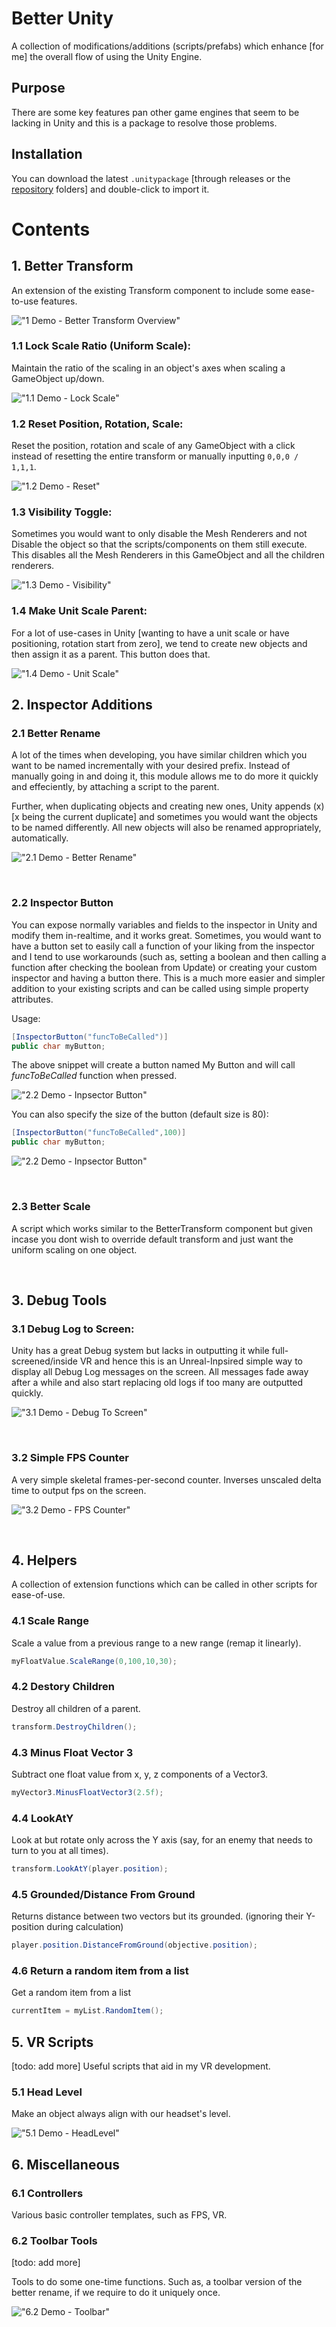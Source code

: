 # Better Unity
A collection of modifications/additions (scripts/prefabs) which enhance [for me] the overall flow of using the Unity Engine.

## Purpose
There are some key features pan other game engines that seem to be lacking in Unity and this is a package to resolve those problems.
<br>

## Installation
You can download the latest ```.unitypackage``` [through releases or the [repository]("link") folders] and double-click to import it.


# Contents

## 1. Better Transform
An extension of the existing Transform component to include some ease-to-use features.


!["1 Demo - Better Transform Overview"](Demo/1_BetterTransformOverview.png)

### 1.1 Lock Scale Ratio (Uniform Scale):
Maintain the ratio of the scaling in an object's axes when scaling a GameObject up/down.

!["1.1 Demo - Lock Scale"](Demo/1_1_Scale.gif)

### 1.2 Reset Position, Rotation, Scale:
Reset the position, rotation and scale of any GameObject with a click instead of resetting the entire transform or manually inputting `0,0,0 / 1,1,1`.

!["1.2 Demo - Reset"](Demo/1_2_Reset.gif)

### 1.3 Visibility Toggle:
Sometimes you would want to only disable the Mesh Renderers and not Disable the object so that the scripts/components on them still execute. This disables all the Mesh Renderers in this GameObject and all the children renderers.

!["1.3 Demo - Visibility"](Demo/1_3_Visibility.gif)

### 1.4 Make Unit Scale Parent:
For a lot of use-cases in Unity [wanting to have a unit scale or have positioning, rotation start from zero], we tend to create new objects and then assign it as a parent. This button does that.

!["1.4 Demo - Unit Scale"](Demo/1_4_Unit.gif)

## 2. Inspector Additions

### 2.1 Better Rename
A lot of the times when developing, you have similar children which you want to be named incrementally with your desired prefix. Instead of manually going in and doing it, this module allows me to do more it quickly and effeciently, by attaching a script to the parent.

Further, when duplicating objects and creating new ones, Unity appends (x) [x being the current duplicate] and sometimes you would want the objects to be named differently. All new objects will also be renamed appropriately, automatically.


!["2.1 Demo - Better Rename"](Demo/2_1_Rename.gif)

<br>

### 2.2 Inspector Button
You can expose normally variables and fields to the inspector in Unity and modify them in-realtime, and it works great. Sometimes, you would want to have a button set to easily call a function of your liking from the inspector and I tend to use workarounds (such as, setting a boolean and then calling a function after checking the boolean from Update) or creating your custom inspector and having a button there. This is a much more easier and simpler addition to your existing scripts and can be called using simple property attributes.

Usage:
```C#
[InspectorButton("funcToBeCalled")]
public char myButton;
```

The above snippet will create a button named My Button and will call <i>funcToBeCalled</i> function when pressed.

!["2.2 Demo - Inpsector Button"](Demo/2_2_Button.gif)

You can also specify the size of the button (default size is 80):
```C#
[InspectorButton("funcToBeCalled",100)]
public char myButton;
```

!["2.2 Demo - Inpsector Button"](Demo/2_2_1_Button.png)

<br>

### 2.3 Better Scale
A script which works similar to the BetterTransform component but given incase you dont wish to override default transform and just want the uniform scaling on one object.

<br>

## 3. Debug Tools

### 3.1 Debug Log to Screen:
Unity has a great Debug system but lacks in outputting it while full-screened/inside VR and hence this is an Unreal-Inpsired simple way to display all Debug Log messages on the screen. All messages fade away after a while and also start replacing old logs if too many are outputted quickly.

!["3.1 Demo - Debug To Screen"](Demo/3_1_ToScreen.gif)

<br>

### 3.2 Simple FPS Counter
A very simple skeletal frames-per-second counter. Inverses unscaled delta time to output fps on the screen.

!["3.2 Demo - FPS Counter"](Demo/3_2_FPS.png)

<br>

## 4. Helpers
A collection of extension functions which can be called in other scripts for ease-of-use.

### 4.1 Scale Range
Scale a value from a previous range to a new range (remap it linearly).

```C#
myFloatValue.ScaleRange(0,100,10,30);
```

### 4.2 Destory Children
Destroy all children of a parent.

```C#
transform.DestroyChildren();
```

### 4.3 Minus Float Vector 3
Subtract one float value from x, y, z components of a Vector3.

```C#
myVector3.MinusFloatVector3(2.5f);
```

### 4.4 LookAtY
Look at but rotate only across the Y axis (say, for an enemy that needs to turn to you at all times).

```C#
transform.LookAtY(player.position);
```

### 4.5 Grounded/Distance From Ground
Returns distance between two vectors but its grounded. (ignoring their Y-position during calculation)
```C#
player.position.DistanceFromGround(objective.position);
```

### 4.6 Return a random item from a list
Get a random item from a list
```C#
currentItem = myList.RandomItem();
```

## 5. VR Scripts
[todo: add more]
Useful scripts that aid in my VR development.

### 5.1 Head Level
Make an object always align with our headset's level.

!["5.1 Demo - HeadLevel"](Demo/5_1_Head.gif)

## 6. Miscellaneous

### 6.1 Controllers
Various basic controller templates, such as FPS, VR.

### 6.2 Toolbar Tools
[todo: add more]

Tools to do some one-time functions.
Such as, a toolbar version of the better rename, if we require to do it uniquely once.

!["6.2 Demo - Toolbar"](Demo/6_2_Toolbar.gif)


